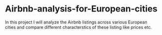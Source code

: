 # Airbnb-analysis-for-European-cities
In this project I will analyze the Airbnb listings across various European cities and compare different characterstics of these listing like prices etc.

